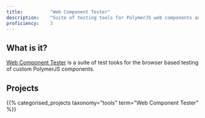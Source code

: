 ```yaml
---
title: 			"Web Component Tester"
description: 	"Suite of testing tools for PolymerJS web components and web applications."
proficiency:	3
---
```


## What is it?
[Web Component Tester](https://github.com/Polymer/web-component-tester) is a suite of test tooks for the browser based testing of custom PolymerJS components.

## Projects
{{% categorised_projects taxonomy="tools" term="Web Component Tester" %}}